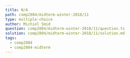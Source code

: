 ```yaml
---
title: N/A
path: comp2804/midterm-winter-2018/11
type: multiple-choice
author: Michiel Smid
question: comp2804/midterm-winter-2018/11/question.ts
solution: comp2804/midterm-winter-2018/11/solution.md
tags:
  - comp2804
  - comp2804-midterm
---
```

